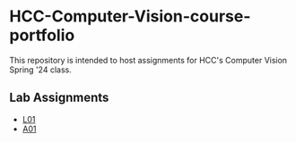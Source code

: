 # HCC-Computer-Vision-course-portfolio

This repository is intended to host assignments for HCC's Computer Vision Spring '24 class. 

## Lab Assignments

- [L01](https://github.com/TLeonidas/HCC-Computer-Vision-course-portfolio/blob/main/L01ITAI1378.pdf)
- [A01]([https://github.com/TLeonidas/HCC-Computer-Vision-course-portfolio/blob/main/L01ITAI1378.pdf](https://github.com/TLeonidas/HCC-Computer-Vision-course-portfolio/blob/main/A01ByteMeITAI1378.pdf))
